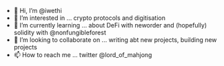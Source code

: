 - 👋 Hi, I’m @iwethi
- 👀 I’m interested in ... crypto protocols and digitisation
- 🌱 I’m currently learning ... about DeFi with neworder and (hopefully) solidity with @nonfungibleforest
- 💞️ I’m looking to collaborate on ... writing abt new projects, building new projects
- 📫 How to reach me ... twitter @lord_of_mahjong

<!---
iwethi/iwethi is a ✨ special ✨ repository because its `README.md` (this file) appears on your GitHub profile.
You can click the Preview link to take a look at your changes.
--->
